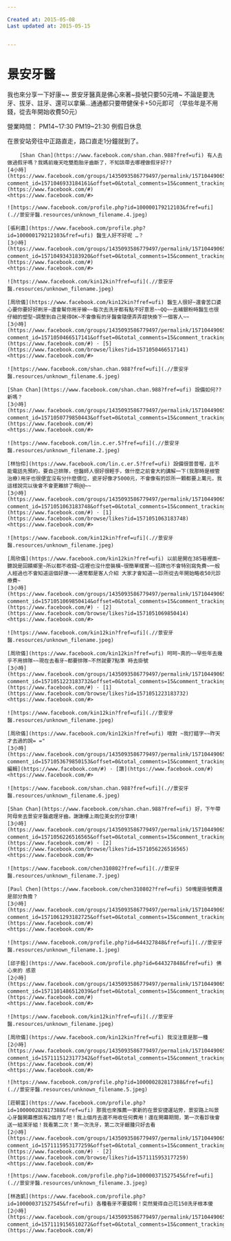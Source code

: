 ```yaml
---

Created at: 2015-05-08
Last updated at: 2015-05-15


---
```


# 景安牙醫


我也來分享一下好康~~
景安牙醫真是佛心來著~掛號只要50元唷~
不論是要洗牙、拔牙、註牙、還可以拿藥…通通都只要帶健保卡+50元即可
（早些年是不用錢，從去年開始收費50元）

營業時間：
PM14~17:30
PM19~21:30
例假日休息

在景安站旁往中正路直走，路口直走1分鐘就到了。

		[Shan Chan](https://www.facebook.com/shan.chan.988?fref=ufi) 有人去做過假牙嗎？我媽前幾天吃雙胞胎牙齒斷了，不知該帶去哪裡做假牙好??
	[4小時](https://www.facebook.com/groups/1435093586779497/permalink/1571044906517697/?comment_id=1571046933184161&offset=0&total_comments=15&comment_tracking=%7B%22tn%22%3A%22R9%22%7D) · [讚](https://www.facebook.com/#)
	<https://www.facebook.com/#>
	
	![https://www.facebook.com/profile.php?id=100000179212103&fref=ufi](.//景安牙醫.resources/unknown_filename.4.jpeg)
	
	[張利嘉](https://www.facebook.com/profile.php?id=100000179212103&fref=ufi) 醫生人好不好呢 …？
	[3小時](https://www.facebook.com/groups/1435093586779497/permalink/1571044906517697/?comment_id=1571049343183920&offset=0&total_comments=15&comment_tracking=%7B%22tn%22%3A%22R9%22%7D) · [讚](https://www.facebook.com/#)
	<https://www.facebook.com/#>
	
	![https://www.facebook.com/kin12kin?fref=ufi](.//景安牙醫.resources/unknown_filename.jpeg)
	
	[周欣儀](https://www.facebook.com/kin12kin?fref=ufi) 醫生人很好~還會苦口婆心要你要好好刷牙~還會幫你用牙線~~每次去洗牙都有點不好意思~~QQ~~去補銀粉時醫生也很仔細的塑型~調整到自己覺得OK~不會像有的牙醫會隨便弄弄趕快換下一個客人~~
	[3小時](https://www.facebook.com/groups/1435093586779497/permalink/1571044906517697/?comment_id=1571050466517141&offset=0&total_comments=15&comment_tracking=%7B%22tn%22%3A%22R9%22%7D) · [讚](https://www.facebook.com/#) · [5](https://www.facebook.com/browse/likes?id=1571050466517141)
	<https://www.facebook.com/#>
	
	![https://www.facebook.com/shan.chan.988?fref=ufi](.//景安牙醫.resources/unknown_filename.6.jpeg)
	
	[Shan Chan](https://www.facebook.com/shan.chan.988?fref=ufi) 設備如何??新嗎？
	[3小時](https://www.facebook.com/groups/1435093586779497/permalink/1571044906517697/?comment_id=1571050779850443&offset=0&total_comments=15&comment_tracking=%7B%22tn%22%3A%22R9%22%7D) · [讚](https://www.facebook.com/#)
	<https://www.facebook.com/#>
	
	![https://www.facebook.com/lin.c.er.5?fref=ufi](.//景安牙醫.resources/unknown_filename.2.jpeg)
	
	[林怡伶](https://www.facebook.com/lin.c.er.5?fref=ufi) 設備很普普喔，且不能電話先預約，要自己排隊，但醫師人很好很輕手，做什麼之前會大約講解一下(我那時是根管治療)用牙也很便宜沒有分什麼價位，瓷牙好像才5000元，不會像有的診所一顆都要上萬元，我這樣說完以後會不會更難排了啊@@~~
	[3小時](https://www.facebook.com/groups/1435093586779497/permalink/1571044906517697/?comment_id=1571051063183748&offset=0&total_comments=15&comment_tracking=%7B%22tn%22%3A%22R9%22%7D) · [讚](https://www.facebook.com/#) · [1](https://www.facebook.com/browse/likes?id=1571051063183748)
	<https://www.facebook.com/#>
	
	![https://www.facebook.com/kin12kin?fref=ufi](.//景安牙醫.resources/unknown_filename.jpeg)
	
	[周欣儀](https://www.facebook.com/kin12kin?fref=ufi) 以前是開在385巷裡面~聽說是回饋鄉里~所以都不收錢~店裡也沒什麼裝橫~很簡單樸實~~招牌也不會特別寫免費~一般人經過也不會知道這個好康~~~通常都是客人介紹 大家才會知道~~診所從去年開始略收50元診療費~
	[3小時](https://www.facebook.com/groups/1435093586779497/permalink/1571044906517697/?comment_id=1571051069850414&offset=0&total_comments=15&comment_tracking=%7B%22tn%22%3A%22R8%22%7D) · [讚](https://www.facebook.com/#) · [2](https://www.facebook.com/browse/likes?id=1571051069850414)
	<https://www.facebook.com/#>
	
	![https://www.facebook.com/kin12kin?fref=ufi](.//景安牙醫.resources/unknown_filename.jpeg)
	
	[周欣儀](https://www.facebook.com/kin12kin?fref=ufi) 呵呵~真的~~早些年去幾乎不用排隊~~現在去看牙~都要排隊~不然就要7點準 時去掛號
	[3小時](https://www.facebook.com/groups/1435093586779497/permalink/1571044906517697/?comment_id=1571051223183732&offset=0&total_comments=15&comment_tracking=%7B%22tn%22%3A%22R7%22%7D) · [讚](https://www.facebook.com/#) · [1](https://www.facebook.com/browse/likes?id=1571051223183732)
	<https://www.facebook.com/#>
	
	![https://www.facebook.com/kin12kin?fref=ufi](.//景安牙醫.resources/unknown_filename.jpeg)
	
	[周欣儀](https://www.facebook.com/kin12kin?fref=ufi) 哦對 ~我打錯字~~昨天才去過的說= ="
	[3小時](https://www.facebook.com/groups/1435093586779497/permalink/1571044906517697/?comment_id=1571053679850153&offset=0&total_comments=15&comment_tracking=%7B%22tn%22%3A%22R6%22%7D) · [已編輯](https://www.facebook.com/#) · [讚](https://www.facebook.com/#)
	<https://www.facebook.com/#>
	
	![https://www.facebook.com/shan.chan.988?fref=ufi](.//景安牙醫.resources/unknown_filename.6.jpeg)
	
	[Shan Chan](https://www.facebook.com/shan.chan.988?fref=ufi) 好，下午帶阿母來去景安牙醫處理牙齒。謝謝樓上兩位美女的分享噢!
	[3小時](https://www.facebook.com/groups/1435093586779497/permalink/1571044906517697/?comment_id=1571056226516565&offset=0&total_comments=15&comment_tracking=%7B%22tn%22%3A%22R5%22%7D) · [讚](https://www.facebook.com/#) · [2](https://www.facebook.com/browse/likes?id=1571056226516565)
	<https://www.facebook.com/#>
	
	![https://www.facebook.com/chen310802?fref=ufi](.//景安牙醫.resources/unknown_filename.7.jpeg)
	
	[Paul Chen](https://www.facebook.com/chen310802?fref=ufi) 50塊是掛號費還是部分負擔？
	[3小時](https://www.facebook.com/groups/1435093586779497/permalink/1571044906517697/?comment_id=1571061293182725&offset=0&total_comments=15&comment_tracking=%7B%22tn%22%3A%22R4%22%7D) · [讚](https://www.facebook.com/#)
	<https://www.facebook.com/#>
	
	![https://www.facebook.com/profile.php?id=644327848&fref=ufi](.//景安牙醫.resources/unknown_filename.1.jpeg)
	
	[邱子銓](https://www.facebook.com/profile.php?id=644327848&fref=ufi) 佛心來的 感恩
	[2小時](https://www.facebook.com/groups/1435093586779497/permalink/1571044906517697/?comment_id=1571101486512039&offset=0&total_comments=15&comment_tracking=%7B%22tn%22%3A%22R3%22%7D) · [讚](https://www.facebook.com/#)
	<https://www.facebook.com/#>
	
	![https://www.facebook.com/kin12kin?fref=ufi](.//景安牙醫.resources/unknown_filename.jpeg)
	
	[周欣儀](https://www.facebook.com/kin12kin?fref=ufi) 我沒注意是那一種
	[2小時](https://www.facebook.com/groups/1435093586779497/permalink/1571044906517697/?comment_id=1571115123177342&offset=0&total_comments=15&comment_tracking=%7B%22tn%22%3A%22R2%22%7D) · [讚](https://www.facebook.com/#)
	<https://www.facebook.com/#>
	
	![https://www.facebook.com/profile.php?id=100000282817388&fref=ufi](.//景安牙醫.resources/unknown_filename.5.jpeg)
	
	[莊朝富](https://www.facebook.com/profile.php?id=100000282817388&fref=ufi) 那我也來推薦一家新的在景安捷運站旁，景安路上叫景心牙醫開幕應該有2個月了吧！我上個月去還不用收任何費用！還在開幕期間，第一次看診後會送一組潔牙組！我看第二次！第一次洗牙，第二次牙齦腫只好去看
	[2小時](https://www.facebook.com/groups/1435093586779497/permalink/1571044906517697/?comment_id=1571115953177259&offset=0&total_comments=15&comment_tracking=%7B%22tn%22%3A%22R1%22%7D) · [讚](https://www.facebook.com/#) · [2](https://www.facebook.com/browse/likes?id=1571115953177259)
	<https://www.facebook.com/#>
	
	![https://www.facebook.com/profile.php?id=100000371527545&fref=ufi](.//景安牙醫.resources/unknown_filename.3.jpeg)
	
	[林逸凱](https://www.facebook.com/profile.php?id=100000371527545&fref=ufi) 各種看牙不要錢啊！突然覺得自己花150洗牙根本傻
	[2小時](https://www.facebook.com/groups/1435093586779497/permalink/1571044906517697/?comment_id=1571119156510272&offset=0&total_comments=15&comment_tracking=%7B%22tn%22%3A%22R0%22%7D) · [讚](https://www.facebook.com/#)

